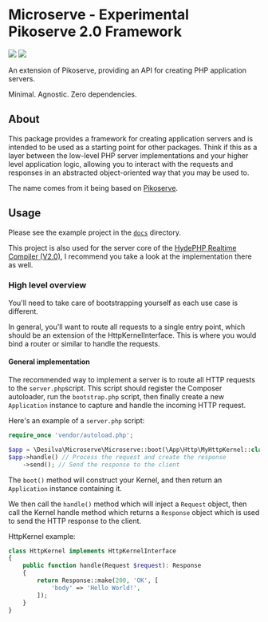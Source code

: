 # Microserve - Experimental Pikoserve 2.0 Framework

![](https://img.shields.io/packagist/dt/desilva/microserve)
![](https://img.shields.io/packagist/v/desilva/microserve)

An extension of Pikoserve, providing an API for creating PHP application servers.

Minimal. Agnostic. Zero dependencies.

## About

This package provides a framework for creating application servers and is intended to be
used as a starting point for other packages. Think if this as a layer between the low-level
PHP server implementations and your higher level application logic, allowing you to interact
with the requests and responses in an abstracted object-oriented way that you may be used to.

The name comes from it being based on [Pikoserve](https://github.com/caendesilva/pikoserve).

## Usage

Please see the example project in the [`docs`](docs/installation.md) directory.

This project is also used for the server core of the [HydePHP Realtime Compiler (V2.0)](https://github.com/hydephp/realtime-compiler),
I recommend you take a look at the implementation there as well.

### High level overview

You'll need to take care of bootstrapping yourself as each use case is different.

In general, you'll want to route all requests to a single entry point, which should
be an extension of the HttpKernelInterface. This is where you would bind a router
or similar to handle the requests.

#### General implementation

The recommended way to implement a server  is to route all HTTP requests to the `server.php`script.
This script should register the Composer autoloader, run the `bootstrap.php` script, then finally
create a new `Application` instance to capture and handle the incoming HTTP request.

Here's an example of a `server.php` script:
```php
require_once 'vendor/autoload.php';

$app = \Desilva\Microserve\Microserve::boot(\App\Http\MyHttpKernel::class);
$app->handle() // Process the request and create the response
    ->send(); // Send the response to the client
```

The `boot()` method will construct your Kernel, and then return an `Application` instance containing it.

We then call the `handle()` method which will inject a `Request` object, then call the Kernel handle method
which returns a `Response` object which is used to send the HTTP response to the client.

HttpKernel example:
```php
class HttpKernel implements HttpKernelInterface
{
    public function handle(Request $request): Response
    {
        return Response::make(200, 'OK', [
            'body' => 'Hello World!',
        ]);
    }
}
```
